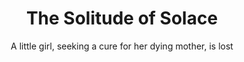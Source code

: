 ---
title: The Solitude of Solace
subtitle: A little girl, seeking a cure for her dying mother, is lost
image: solace.jpg
alt_image: 
alt: Hidden 
product_link: https://www.dmsguild.com/product/395558/WBWDCDMMC01-The-Solitude-of-Solace?affiliate_id=1739130
selling_site: DMsGuild
type: collab
system: dnd5e
featured: false
progress:
  percent: 100
  status: finished
stats:
  system: dnd5e
  type: Adventure
  level: Tier 2 APL 8
  duration: 4 hours
---